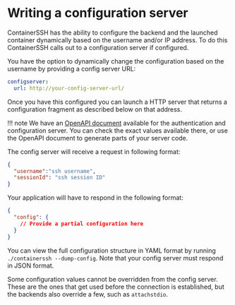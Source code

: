 <h1>Writing a configuration server</h1>

ContainerSSH has the ability to configure the backend and the launched container dynamically based on the username and/or IP address. To do this ContainerSSH calls out to a configuration server if configured.

You have the option to dynamically change the configuration based on the username by providing a config server URL:

```yaml
configserver:
  url: http://your-config-server-url/
```

Once you have this configured you can launch a HTTP server that returns a configuration fragment as described below on that address.

!!! note
    We have an [OpenAPI document](/api/authconfig) available for the authentication and configuration server. You can check the exact values available there, or use the OpenAPI document to generate parts of your server code.

The config server will receive a request in following format:

```json
{
  "username":"ssh username",
  "sessionId": "ssh session ID"
}
```

Your application will have to respond in the following format:

```json
{
  "config": {
    // Provide a partial configuration here 
  }
}
```

You can view the full configuration structure in YAML format by running `./containerssh --dump-config`. Note that your config server must respond in JSON format.

Some configuration values cannot be overridden from the config server. These are the ones that get used before the connection is established, but the backends also override a few, such as `attachstdio`.